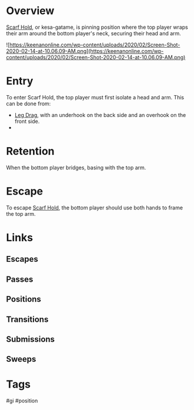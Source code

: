 # Overview
<u>Scarf Hold</u>, or kesa-gatame, is pinning position where the top player wraps their arm around the bottom player's neck, securing their head and arm.

![https://keenanonline.com/wp-content/uploads/2020/02/Screen-Shot-2020-02-14-at-10.06.09-AM.png](https://keenanonline.com/wp-content/uploads/2020/02/Screen-Shot-2020-02-14-at-10.06.09-AM.png)
# Entry
To enter Scarf Hold, the top player must first isolate a head and arm. This can be done from:
- [Leg Drag](obsidian://open?vault=Obsidian-BJJ-Notes&file=Guard%20Passes%2FLeg%20Drag), with an underhook on the back side and an overhook on the front side.
- 
# Retention
When the bottom player bridges, basing with the top arm.
# Escape
To escape <u>Scarf Hold</u>, the bottom player should use both hands to frame the top arm. 
# Links

## Escapes

## Passes

## Positions

## Transitions

## Submissions

## Sweeps

# Tags
#gi #position 